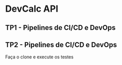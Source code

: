 # DevCalc API

## TP1 - Pipelines de CI/CD e DevOps
## TP2 - Pipelines de CI/CD e DevOps

Faça o clone e execute os testes
